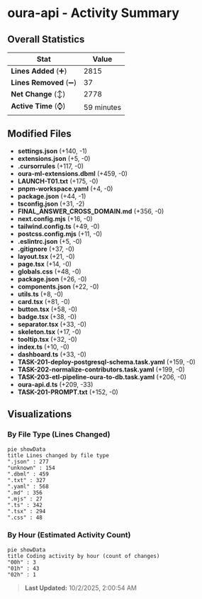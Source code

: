 # oura-api - Activity Summary 

## Overall Statistics

| Stat                   | Value                                                             |
| ---------------------- | ----------------------------------------------------------------- |
| **Lines Added** (➕)   | 2815                                          |
| **Lines Removed** (➖) | 37                                        |
| **Net Change** (↕)    | 2778                |
| **Active Time** (⌚)   | 59 minutes |


## Modified Files
- **settings.json** (+140, -1)
- **extensions.json** (+5, -0)
- **.cursorrules** (+117, -0)
- **oura-ml-extensions.dbml** (+459, -0)
- **LAUNCH-T01.txt** (+175, -0)
- **pnpm-workspace.yaml** (+4, -0)
- **package.json** (+44, -1)
- **tsconfig.json** (+31, -2)
- **FINAL_ANSWER_CROSS_DOMAIN.md** (+356, -0)
- **next.config.mjs** (+16, -0)
- **tailwind.config.ts** (+49, -0)
- **postcss.config.mjs** (+11, -0)
- **.eslintrc.json** (+5, -0)
- **.gitignore** (+37, -0)
- **layout.tsx** (+21, -0)
- **page.tsx** (+14, -0)
- **globals.css** (+48, -0)
- **package.json** (+26, -0)
- **components.json** (+22, -0)
- **utils.ts** (+8, -0)
- **card.tsx** (+81, -0)
- **button.tsx** (+58, -0)
- **badge.tsx** (+38, -0)
- **separator.tsx** (+33, -0)
- **skeleton.tsx** (+17, -0)
- **tooltip.tsx** (+32, -0)
- **index.ts** (+10, -0)
- **dashboard.ts** (+33, -0)
- **TASK-201-deploy-postgresql-schema.task.yaml** (+159, -0)
- **TASK-202-normalize-contributors.task.yaml** (+199, -0)
- **TASK-203-etl-pipeline-oura-to-db.task.yaml** (+206, -0)
- **oura-api.d.ts** (+209, -33)
- **TASK-201-PROMPT.txt** (+152, -0)

## Visualizations

### By File Type (Lines Changed)

```mermaid
pie showData
title Lines changed by file type
".json" : 277
"unknown" : 154
".dbml" : 459
".txt" : 327
".yaml" : 568
".md" : 356
".mjs" : 27
".ts" : 342
".tsx" : 294
".css" : 48
```

### By Hour (Estimated Activity Count)

```mermaid
pie showData
title Coding activity by hour (count of changes)
"00h" : 3
"01h" : 43
"02h" : 1
```


> **Last Updated:** 10/2/2025, 2:00:54 AM